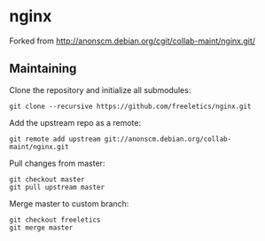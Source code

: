 # nginx

Forked from http://anonscm.debian.org/cgit/collab-maint/nginx.git/

## Maintaining

Clone the repository and initialize all submodules:

```
git clone --recursive https://github.com/freeletics/nginx.git
```

Add the upstream repo as a remote:

```
git remote add upstream git://anonscm.debian.org/collab-maint/nginx.git
```

Pull changes from master:

```
git checkout master
git pull upstream master
```

Merge master to custom branch:

```
git checkout freeletics
git merge master
```
